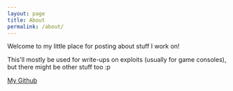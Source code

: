 ```yaml
---
layout: page
title: About
permalink: /about/
---
```


Welcome to my little place for posting about stuff I work on!

This'll mostly be used for write-ups on exploits (usually for game consoles), but there might be other stuff too :p

[My Github](https://github.com/shutterbug2000)
